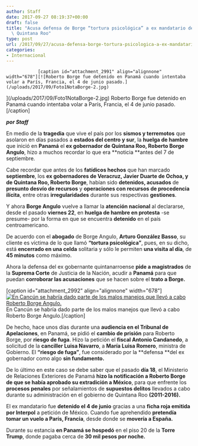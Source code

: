 ```yaml
---
author: Staff
date: 2017-09-27 08:19:37+00:00
draft: false
title: "Acusa defensa de Borge “tortura psicológica” a ex mandatario de\
  \ Quintana Roo"
type: post
url: /2017/09/27/acusa-defensa-borge-tortura-psicologica-a-ex-mandatario-quintana-roo/
categories:
- Internacional
---
```



				[caption id="attachment_2991" align="alignnone" width="678"][![Roberto Borge fue detenido en Panamá cuando intentaba volar a París, Francia, el 4 de junio pasado.](/uploads/2017/09/Foto1NotaBorge-2.jpg)
](/uploads/2017/09/Foto1NotaBorge-2.jpg) Roberto Borge fue detenido en Panamá cuando intentaba volar a París, Francia, el 4 de junio pasado.[/caption]

_**por Staff**_

En medio de la **tragedia** que vive el país por los **sismos y terremotos** que asolaron en días pasados a **estados del centro y sur**, la **huelga de hambre** que inició en **Panamá** el **ex gobernador de Quintana Roo, Roberto Borge Angulo**, hizo a muchos recordar lo que era **noticia **antes del 7 de septiembre.

Cabe recordar que antes de los **fatídicos hechos** que han marcado **septiembre**, los **ex gobernadores de Veracruz, Javier Duarte de Ochoa, y de Quintana Roo, Roberto Borge**, habían sido **detenidos, acusados** de **presunto desvío de recursos** y **operaciones con recursos de procedencia ilícita**, entre otras **irregularidades** durante sus respectivas **gestiones**.

Y ahora **Borge Angulo** vuelve a llamar la **atención nacional** al declararse, desde el pasado **viernes 22**, en **huelga de hambre en protesta** -se presume- por la forma en que se encuentra **detenido** en el país centroamericano.

De acuerdo con el **abogado** de Borge Angulo, **Arturo González Basso**, su cliente es víctima de lo que llamó **“tortura psicológica”**, pues, en su dicho, está **encerrado en una celda** solitaria y sólo le permiten **una visita al día**, de **45 minutos** como máximo.

Ahora la defensa del ex gobernante quintanarroense **pide a magistrados** de la **Suprema Corte** de Justicia de la Nación, acudir a **Panamá** para que puedan **corroborar las acusaciones** que se hacen sobre el **trato a Borge.**

[caption id="attachment_2992" align="alignnone" width="678"][![En Cancún se habría dado parte de los malos manejos que llevó a cabo Roberto Borge Angulo.](/uploads/2017/09/Foto2NotaBorge-2.jpg)
](/uploads/2017/09/Foto2NotaBorge-2.jpg) En Cancún se habría dado parte de los malos manejos que llevó a cabo Roberto Borge Angulo.[/caption]

De hecho, hace unos días durante una **audiencia en el Tribunal de Apelaciones**, en Panamá, se pidió el **cambio de prisión** para Roberto Borge, por **riesgo de fuga**. Hizo la petición el **fiscal Antonio Candanedo**, a solicitud de la **canciller Luisa Navarro**, a **María Luisa Romero**, ministra de Gobierno. El **“riesgo de fuga”**, fue considerado por la **defensa **del ex gobernador como algo **sin fundamento.**

De lo último en este caso se debe saber que el pasado **día 18**, el Ministerio de Relaciones Exteriores de Panamá **hizo la notificación a Roberto Borge de que se había aprobado su extradición a México**, para que enfrente los **procesos penales** por señalamientos de **supuestos delitos** llevados a cabo durante su administración en el gobierno de Quintana Roo **(2011-2016).**

El ex mandatario fue **detenido el 4 de junio** gracias a una **ficha roja emitida por Interpol** a petición de México. Cuando fue aprehendido **pretendía tomar un vuelo a París, Francia**, desde donde se **movería a España.**

Durante su estancia **en Panamá se hospedó** en el piso 20 de la **Torre Trump**, donde pagaba cerca de **30 mil pesos por noche.**		
